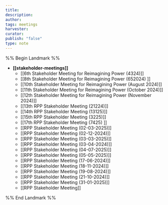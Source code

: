 ```yaml
---
title: 
description: 
author: 
tags: meetings
harvester: 
curator: 
publish: "false"
type: note
---
```

%% Begin Landmark %%
- **[[stakeholder-meetings]]**
  - [[6th Stakeholder Meeting for Reimagining Power (4324)]]
  - [[8th Stakeholder Meeting for Reimagining Power (652024) ]]
  - [[10th Stakeholder Meeting for Reimagining Power (August 2024)]]
  - [[11th Stakeholder Meeting for Reimagining Power (October 2024)]]
  - [[12th Stakeholder Meeting for Reimagining Power (November 2024)]]
  - [[13th RPP Stakeholder Meeting (21224)]]
  - [[14th RPP Stakeholder Meeting (13125)]]
  - [[15th RPP Stakeholder Meeting (3225)]]
  - [[17th RPP Stakeholder Meeting (7425)  ]]
  - [[RPP Stakeholder Meeting (02-03-2025)]]
  - [[RPP Stakeholder Meeting (02-12-2024)]]
  - [[RPP Stakeholder Meeting (03-03-2025)]]
  - [[RPP Stakeholder Meeting (03-04-2024)]]
  - [[RPP Stakeholder Meeting (04-07-2025)]]
  - [[RPP Stakeholder Meeting (05-05-2025)]]
  - [[RPP Stakeholder Meeting (17-06-2024)]]
  - [[RPP Stakeholder Meeting (18-11-2024)]]
  - [[RPP Stakeholder Meeting (19-08-2024)]]
  - [[RPP Stakeholder Meeting (21-10-2024)]]
  - [[RPP Stakeholder Meeting (31-01-2025)]]
  - [[RPP Stakeholder Meeting]]

%% End Landmark %%